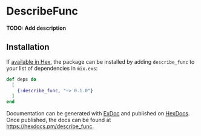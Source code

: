 # DescribeFunc

**TODO: Add description**

## Installation

If [available in Hex](https://hex.pm/docs/publish), the package can be installed
by adding `describe_func` to your list of dependencies in `mix.exs`:

```elixir
def deps do
  [
    {:describe_func, "~> 0.1.0"}
  ]
end
```

Documentation can be generated with [ExDoc](https://github.com/elixir-lang/ex_doc)
and published on [HexDocs](https://hexdocs.pm). Once published, the docs can
be found at <https://hexdocs.pm/describe_func>.

